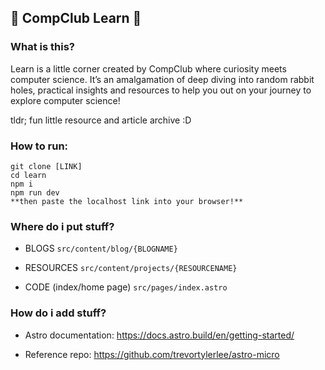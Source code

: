 ## 🌱 CompClub Learn 🌱

### What is this?
Learn is a little corner created by CompClub where curiosity meets computer science. 
It’s an amalgamation of deep diving into random rabbit holes, practical insights and resources to help you out on your journey to explore computer science!

tldr; fun little resource and article archive :D

### How to run:
```
git clone [LINK]
cd learn
npm i 
npm run dev 
**then paste the localhost link into your browser!**
```

### Where do i put stuff?
- BLOGS
`src/content/blog/{BLOGNAME}`

- RESOURCES
`src/content/projects/{RESOURCENAME}`

- CODE (index/home page)
`src/pages/index.astro`


### How do i add stuff?
- Astro documentation: https://docs.astro.build/en/getting-started/

- Reference repo: https://github.com/trevortylerlee/astro-micro
